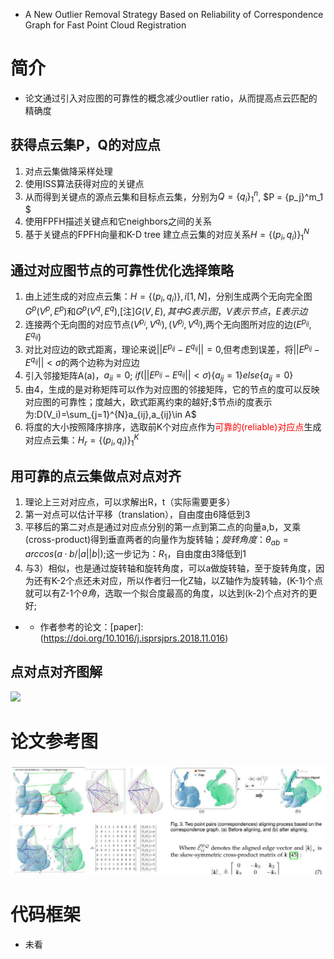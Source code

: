 - A New Outlier Removal Strategy Based on Reliability of Correspondence Graph for Fast Point Cloud Registration

# 简介
- 论文通过引入对应图的可靠性的概念减少outlier ratio，从而提高点云匹配的精确度

## 获得点云集P，Q的对应点
1. 对点云集做降采样处理
2. 使用ISS算法获得对应的关键点
3. 从而得到关键点的源点云集和目标点云集，分别为$Q = \{q_i\}^n_1$, $P = \{p_j\}^m_1 $
4. 使用FPFH描述关键点和它neighbors之间的关系
5. 基于关键点的FPFH向量和K-D tree 建立点云集的对应关系$H= \{(p_i,q_i)\}^N_1$

## 通过对应图节点的可靠性优化选择策略
1. 由上述生成的对应点云集：$H= \{(p_i,q_i)\},i[1,N]$，分别生成两个无向完全图$G^p(V^p,E^p)$和$G^p(V^q,E^q)$,[注]$G(V,E), 其中G表示图，V表示节点，E表示边$
2. 连接两个无向图的对应节点$(V^{p_i},V^{q_i}),(V^{p_j},V^{q_j})$,两个无向图所对应的边$(E^{p_{ij}},E^{q_{ij}})$
3. 对比对应边的欧式距离，理论来说$||E^{p_{ij}}-E^{q_{ij}}||=0$,但考虑到误差，将$||E^{p_{ij}}-E^{q_{ij}}||<\sigma$的两个边称为对应边
4. 引入邻接矩阵A(a)，$a_{ii}=0$;  $if(||E^{p_{ij}}-E^{q_{ij}}||<\sigma)\{a_{ij}=1\}else\{a_{ij}=0\}$
5. 由4，生成的是对称矩阵可以作为对应图的邻接矩阵，它的节点的度可以反映对应图的可靠性；度越大，欧式距离约束的越好;$节点i的度表示为:D(V_i)=\sum_{j=1}^{N}a_{ij},a_{ij}\in A$
6. 将度的大小按照降序排序，选取前K个对应点作为<font color=red>可靠的(reliable)对应点</font>生成对应点云集：$H_r= \{(p_i,q_i)\}^K_1$

## 用可靠的点云集做点对点对齐
1. 理论上三对对应点，可以求解出R，t（实际需要更多）
2. 第一对点可以估计平移（translation），自由度由6降低到3
3. 平移后的第二对点是通过对应点分别的第一点到第二点的向量a,b，叉乘(cross-product)得到垂直两者的向量作为旋转轴；$旋转角度：θ_{ab} = arccos (a·b/|a||b|)$;这一步记为：$R_1$，自由度由3降低到1
4. 与3）相似，也是通过旋转轴和旋转角度，可以a做旋转轴，至于旋转角度，因为还有K-2个点还未对应，所以作者归一化Z轴，以Z轴作为旋转轴，(K-1)个点就可以有Z-1个$\theta 角$，选取一个拟合度最高的角度，以达到(k-2)个点对齐的更好;
- - 作者参考的论文：[paper]:(https://doi.org/10.1016/j.isprsjprs.2018.11.016)

## 点对点对齐图解
![](./img/paper_node.jpeg)

# 论文参考图
![](./img/2022_05_25_21b9f2f7fb4c5a8468ebg-05.jpg)

 # 代码框架
 - 未看
 
